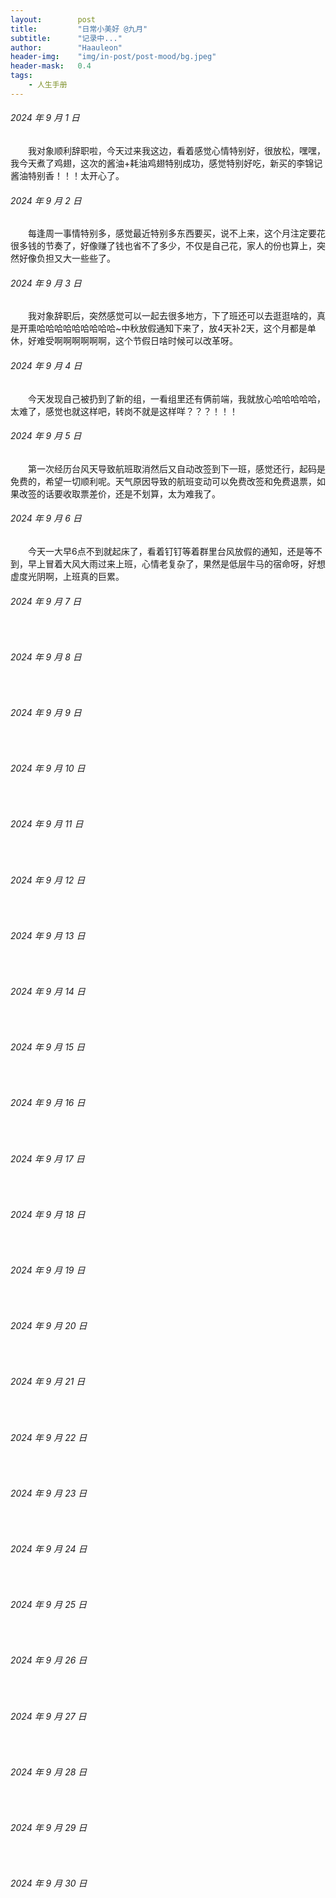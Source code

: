 ```yaml
---
layout:        post
title:         "日常小美好 @九月"
subtitle:      "记录中..."
author:        "Haauleon"
header-img:    "img/in-post/post-mood/bg.jpeg"
header-mask:   0.4
tags:
    - 人生手册
---
```


###### 2024 年 9 月 1 日
&emsp;&emsp;我对象顺利辞职啦，今天过来我这边，看着感觉心情特别好，很放松，嘿嘿，我今天煮了鸡翅，这次的酱油+耗油鸡翅特别成功，感觉特别好吃，新买的李锦记酱油特别香！！！太开心了。

###### 2024 年 9 月 2 日
&emsp;&emsp;每逢周一事情特别多，感觉最近特别多东西要买，说不上来，这个月注定要花很多钱的节奏了，好像赚了钱也省不了多少，不仅是自己花，家人的份也算上，突然好像负担又大一些些了。

###### 2024 年 9 月 3 日
&emsp;&emsp;我对象辞职后，突然感觉可以一起去很多地方，下了班还可以去逛逛啥的，真是开熏哈哈哈哈哈哈哈哈哈~中秋放假通知下来了，放4天补2天，这个月都是单休，好难受啊啊啊啊啊啊，这个节假日啥时候可以改革呀。

###### 2024 年 9 月 4 日
&emsp;&emsp;今天发现自己被扔到了新的组，一看组里还有俩前端，我就放心哈哈哈哈哈，太难了，感觉也就这样吧，转岗不就是这样咩？？？！！！

###### 2024 年 9 月 5 日
&emsp;&emsp;第一次经历台风天导致航班取消然后又自动改签到下一班，感觉还行，起码是免费的，希望一切顺利呢。天气原因导致的航班变动可以免费改签和免费退票，如果改签的话要收取票差价，还是不划算，太为难我了。

###### 2024 年 9 月 6 日
&emsp;&emsp;今天一大早6点不到就起床了，看着钉钉等着群里台风放假的通知，还是等不到，早上冒着大风大雨过来上班，心情老复杂了，果然是低层牛马的宿命呀，好想虚度光阴啊，上班真的巨累。

###### 2024 年 9 月 7 日
&emsp;&emsp;

###### 2024 年 9 月 8 日
&emsp;&emsp;

###### 2024 年 9 月 9 日
&emsp;&emsp;

###### 2024 年 9 月 10 日
&emsp;&emsp;

###### 2024 年 9 月 11 日
&emsp;&emsp;

###### 2024 年 9 月 12 日
&emsp;&emsp;

###### 2024 年 9 月 13 日
&emsp;&emsp;

###### 2024 年 9 月 14 日
&emsp;&emsp;

###### 2024 年 9 月 15 日
&emsp;&emsp;

###### 2024 年 9 月 16 日
&emsp;&emsp;

###### 2024 年 9 月 17 日
&emsp;&emsp;

###### 2024 年 9 月 18 日
&emsp;&emsp;

###### 2024 年 9 月 19 日
&emsp;&emsp;

###### 2024 年 9 月 20 日
&emsp;&emsp;

###### 2024 年 9 月 21 日
&emsp;&emsp;

###### 2024 年 9 月 22 日
&emsp;&emsp;

###### 2024 年 9 月 23 日
&emsp;&emsp;

###### 2024 年 9 月 24 日
&emsp;&emsp;

###### 2024 年 9 月 25 日
&emsp;&emsp;

###### 2024 年 9 月 26 日
&emsp;&emsp;

###### 2024 年 9 月 27 日
&emsp;&emsp;

###### 2024 年 9 月 28 日
&emsp;&emsp;

###### 2024 年 9 月 29 日
&emsp;&emsp;

###### 2024 年 9 月 30 日
&emsp;&emsp;
